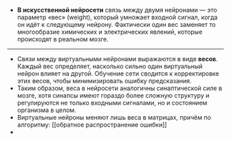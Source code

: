 - **В искусственной нейросети** связь между двумя нейронами — это параметр «вес» (weight), который умножает входной сигнал, когда он идёт к следующему нейрону. Фактически один вес заменяет то многообразие химических и электрических явлений, которые происходят в реальном мозге.
- - - -
- Связи между виртуальными нейронами выражаются в виде **весов**. Каждый вес определяет, насколько сильно один виртуальный нейрон влияет на другой. Обучение сети сводится к корректировке этих весов, чтобы минимизировать ошибку предсказания.
- Таким образом, веса в нейросети аналогичны синаптической силе в мозге, хотя синапсы имеют гораздо более сложную структуру и регулируются не только входными сигналами, но и состоянием организма в целом.
- Виртуальные нейроны меняют лишь веса в матрицах, причём по алгоритму: [[обратное распространение ошибки]]
-